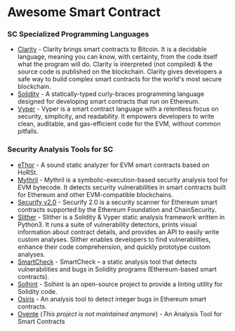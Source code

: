 # Awesome Smart Contract

### SC Specialized Programming Languages
* [Clarity](https://clarity-lang.org/) - Clarity brings smart contracts to Bitcoin. It is a decidable language, meaning you can know, with certainty, from the code itself what the program will do. Clarity is interpreted (not compiled) & the source code is published on the blockchain. Clarity gives developers a safe way to build complex smart contracts for the world's most secure blockchain.
* [Solidity](https://soliditylang.org/) - A statically-typed curly-braces programming language designed for developing smart contracts that run on Ethereum.
* [Vyper](https://vyperlang.org/) - Vyper is a smart contract language with a relentless focus on security, simplicity, and readability. It empowers developers to write clean, auditable, and gas-efficient code for the EVM, without common pitfalls.

### Security Analysis Tools for SC
- [eThor](https://secpriv.wien/ethor/) - A sound static analyzer for EVM smart contracts based on HoRSt.
- [Mythril](https://github.com/ConsenSysDiligence/mythril) - Mythril is a symbolic-execution-based security analysis tool for EVM bytecode. It detects security vulnerabilities in smart contracts built for Ethereum and other EVM-compatible blockchains.
- [Securify v2.0](https://github.com/eth-sri/securify2) - Securify 2.0 is a security scanner for Ethereum smart contracts supported by the Ethereum Foundation and ChainSecurity.
- [Slither](https://github.com/crytic/slither) - Slither is a Solidity & Vyper static analysis framework written in Python3. It runs a suite of vulnerability detectors, prints visual information about contract details, and provides an API to easily write custom analyses. Slither enables developers to find vulnerabilities, enhance their code comprehension, and quickly prototype custom analyses.
- [SmartCheck](https://github.com/smartdec/smartcheck) - SmartCheck – a static analysis tool that detects vulnerabilities and bugs in Solidity programs (Ethereum-based smart contracts).
- [Solhint](https://github.com/protofire/solhint) - Solhint is an open-source project to provide a linting utility for Solidity code.
- [Osiris](https://github.com/christoftorres/Osiris) - An analysis tool to detect integer bugs in Ethereum smart contracts.
- [Oyente](https://github.com/enzymefinance/oyente) (_This project is not maintained anymore_) - An Analysis Tool for Smart Contracts
